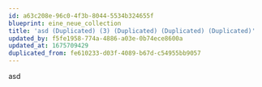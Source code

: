 ```yaml
---
id: a63c208e-96c0-4f3b-8044-5534b324655f
blueprint: eine_neue_collection
title: 'asd (Duplicated) (3) (Duplicated) (Duplicated) (Duplicated)'
updated_by: f5fe1958-774a-4886-a03e-0b74ece8600a
updated_at: 1675709429
duplicated_from: fe610233-d03f-4089-b67d-c54955bb9057
---
```

asd